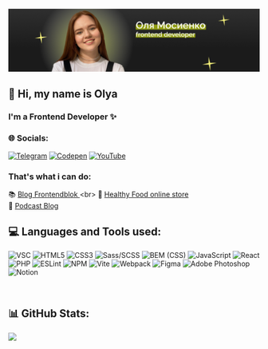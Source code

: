 ![Header](https://github.com/OlyaMosienko/OlyaMosienko/blob/main/assets/readme-logo.png)

## 👋 Hi, my name is Olya 
### I'm a Frontend Developer ✨


### 🌐 Socials:
[![Telegram](https://img.shields.io/badge/Telegram-27A0D9?logo=Telegram&logoColor=FFFFFF)](https://t.me/olyamosienko)
[![Codepen](https://img.shields.io/badge/Codepen-F1F1F1?logo=codepen&logoColor=black)](https://codepen.io/OlyaMosienko) 
[![YouTube](https://img.shields.io/badge/YouTube-%23FF0000.svg?logo=YouTube&logoColor=white)](https://www.youtube.com/@olyamosienko) 
<br>
### That's what i can do:
📚 [ Blog Frontendblok ](https://olyamosienko.github.io/Module02-Shop/dist](https://blog.frontendblok.com/))<br>
🌱 [ Healthy Food online store ](https://olyamosienko.github.io/Module02-Shop/dist)<br>
🎤 [ Podcast Blog ](https://olyamos-podcast.ru)<br>

## 💻 Languages and Tools used:
![VSC](https://img.shields.io/badge/-VSCode-cccccc?style=for-the-badge&logo=visualstudiocode&logoColor=blue)
![HTML5](https://img.shields.io/badge/html5-%23E34F26.svg?style=for-the-badge&logo=html5&logoColor=white) 
![CSS3](https://img.shields.io/badge/css3-%231572B6.svg?style=for-the-badge&logo=css3&logoColor=white) 
![Sass/SCSS](https://img.shields.io/badge/-Sass/SCSS-db7093?style=for-the-badge&logo=sass&logoColor=f2f3f4)
![BEM (CSS)](https://img.shields.io/badge/-BEM%20(CSS)-white?style=for-the-badge&logo=bem&logoColor=black)
![JavaScript](https://img.shields.io/badge/javascript-%23323330.svg?style=for-the-badge&logo=javascript&logoColor=%23F7DF1E) 
![React](https://img.shields.io/badge/react-%2320232a.svg?style=for-the-badge&logo=react&logoColor=%2361DAFB) 
![PHP](https://img.shields.io/badge/php-%23777BB4.svg?style=for-the-badge&logo=php&logoColor=white) 
![ESLint](https://img.shields.io/badge/ESLint-4B3263?style=for-the-badge&logo=eslint&logoColor=white)
![NPM](https://img.shields.io/badge/NPM-%23323330.svg?style=for-the-badge&logo=npm&logoColor=32CD32) 
![Vite](https://img.shields.io/badge/vite-%23646CFF.svg?style=for-the-badge&logo=vite&logoColor=white) 
![Webpack](https://img.shields.io/badge/webpack-%238DD6F9.svg?style=for-the-badge&logo=webpack&logoColor=black)
![Figma](https://img.shields.io/badge/-Figma-E6E6FA?style=for-the-badge&logo=Figma&logoColor=8B0000)
![Adobe Photoshop](https://img.shields.io/badge/-Photoshop-708090?style=for-the-badge&logo=adobephotoshop&logoColor=00FFFF)
![Notion](https://img.shields.io/badge/Notion-%23000000.svg?style=for-the-badge&logo=notion&logoColor=white)

<br>

## 📊 GitHub Stats:
![](https://github-readme-stats.vercel.app/api/top-langs/?username=OlyaMosienko&theme=dark&hide_border=false&include_all_commits=true&count_private=true&layout=compact)
<br>

<!--
**OlyaMosienko/OlyaMosienko** is a ✨ _special_ ✨ repository because its `README.md` (this file) appears on your GitHub profile.

Here are some ideas to get you started:

- 🔭 I’m currently working on ...
- 🌱 I’m currently learning ...
- 👯 I’m looking to collaborate on ...
- 🤔 I’m looking for help with ...
- 💬 Ask me about ...
- 📫 How to reach me: ...
- 😄 Pronouns: ...
- ⚡ Fun fact: ...
-->
